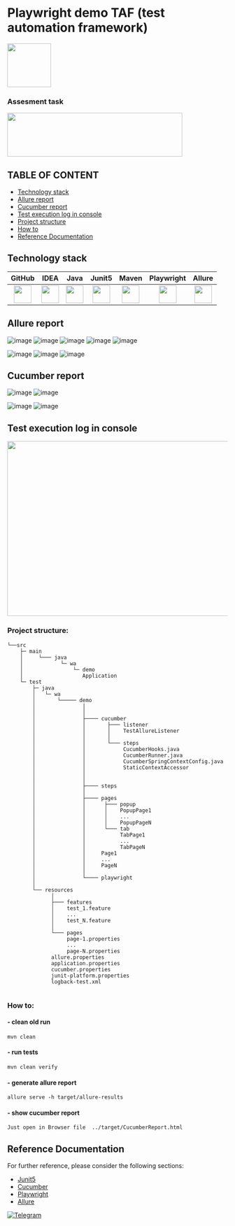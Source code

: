 # Playwright demo TAF (test automation framework)
<img src="https://github.com/xt4k/playwright-junit-allure-demo/assets/38681283/52b31b88-8996-47eb-a8ef-551fae1d70e6" width="100" height="100">

### Assesment task
<img src="https://github.com/user-attachments/assets/916e42ef-6c0a-40a4-93b3-8bb7e02cec73" width="400" height="100">


## TABLE OF CONTENT
* [Technology stack](#technology-stack)
* [Allure report](#allure-report)
* [Cucumber report](#cucumber-report)
* [Test execution log in console](#test-execution-log-in-console)
* [Project structure](#Project-structure)
* [How to](#how-to)
* [Reference Documentation](#Reference-Documentation) 

## Technology stack
| GitHub | IDEA | Java | Junit5 | Maven | Playwright | Allure | 
|:-----:|:-----:|:----:|:------:|:-----:|:---------:|:--------:|
|<img src="https://user-images.githubusercontent.com/38681283/120561870-048f0480-c40e-11eb-9ff8-c155f9d617c4.png" width="40" height="40">|<img src="https://user-images.githubusercontent.com/38681283/120561799-e88b6300-c40d-11eb-91ba-d4103ef6d4b5.png" width="40" height="40">|<img src="https://user-images.githubusercontent.com/38681283/120561837-f7721580-c40d-11eb-8590-7b3b0b5eb50d.png" width="40" height="40"> |<img src="https://user-images.githubusercontent.com/38681283/120562013-43bd5580-c40e-11eb-926f-1b8d3dc9e965.png" width="40" height="40"> | <img src="https://github.com/user-attachments/assets/4403360a-0e50-4201-9b60-ed1584bd9eaa" width="40" height="40"> |<img src="https://github.com/xt4k/playwright-junit-allure-demo/assets/38681283/52b31b88-8996-47eb-a8ef-551fae1d70e6" width="40" height="40">|<img src="https://user-images.githubusercontent.com/38681283/120562749-b5e26a00-c40f-11eb-91d9-641e254428c9.png" width="40" height="40">|

## Allure report
![image](https://github.com/user-attachments/assets/aa40b1d3-7a36-4f49-958a-aabe40aafb15)
![image](https://github.com/user-attachments/assets/1afbc4f7-1d08-4a18-ba79-b267433e18e1)
![image](https://github.com/user-attachments/assets/70700a18-4e34-4ff7-bd4b-825704cc4be7)
![image](https://github.com/user-attachments/assets/dc50d4ad-0a36-4d11-94a9-08251168852c)
![image](https://github.com/user-attachments/assets/49227c1f-7be8-47ed-841c-ccf18d01b31a)

![image](https://github.com/user-attachments/assets/850cbac2-2984-4473-8698-f9f8a5b4c930)
![image](https://github.com/user-attachments/assets/f2cf54b9-d86f-4202-9011-b2eb7430e244)
![image](https://github.com/user-attachments/assets/b29ece7d-65af-4b34-a1e0-e2eccacaa020)



## Cucumber report
![image](https://github.com/user-attachments/assets/9eb69645-176b-4662-bd7f-aa55349eebf8)
![image](https://github.com/user-attachments/assets/167e0695-d0e6-4093-8e65-1fad44ca7404)

![image](https://github.com/user-attachments/assets/e8399c86-da87-4e54-b50a-03f0334314c5)
![image](https://github.com/user-attachments/assets/61754e48-967d-4e3b-be8b-050306cee39d)







## Test execution log in console
<img src="https://github.com/user-attachments/assets/65e7b9df-c7e7-413c-9e50-28c14de666ec" width="600" height="400">


### Project structure:
```text
└──src
    ├─ main
    │     └─── java
    │            └─ wa
    │                └─ demo
    │                   Application   
    └─ test
        ├─ java
        │   └─ wa
        │       └───── demo   
        │               │ 
        │               │    
        │               ├──── cucumber
        │               │       ├─── listener
        │               │       │    TestAllureListener
        │               │       │       
        │               │       └─── steps
        │               │            CucumberHooks.java
        │               │            CucumberRunner.java
        │               │            CucumberSpringContextConfig.java
        │               │            StaticContextAccessor  
        │               │  
        │               │    
        │               ├──── steps
        │               │    
        │               ├──── pages
        │               │      ├─── popup
        │               │      │    PopupPage1
        │               │      │    ...
        │               │      │    PopupPageN
        │               │      └─── tab
        │               │           TabPage1
        │               │           ...
        │               │           TabPageN
        │               │     Page1
        │               │     ...
        │               │     PageN             
        │               │     
        │               └──── playwright
        │
        └── resources
              │
              ├─── features
              │    test_1.feature
              │    ...
              │    test_N.feature
              │ 
              └─── pages
                   page-1.properties
                   ...
                   page-N.properties              
              allure.properties
              application.properties
              cucumber.properties
              junit-platform.properties
              logback-test.xml     


```
### How to:
#### - clean old run
```
mvn clean 
```
#### - run tests
```
mvn clean verify
```
#### - generate allure report
```
allure serve -h target/allure-results
```
#### - show cucumber report
```
Just open in Browser file  ../target/CucumberReport.html
```
## Reference Documentation
For further reference, please consider the following sections:
* [Junit5](https://junit.org/junit5/docs/current/user-guide/#overview)
* [Cucumber](https://cucumber.io/docs/cucumber/)
* [Playwright](https://playwright.dev/java/docs/intro)
* [Allure](https://allurereport.org/docs/)

[![Telegram](https://img.shields.io/badge/-Telegram-0b0a1a?style=for-the-badge&logo=telegram&logoColor=27A0D9)](https://t.me/yuriy_logvinov)
